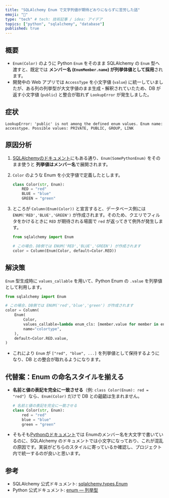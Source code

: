 ```yaml
---
title: "SQLAlchemy Enum で文字列値が期待どおりにならずに苦労した話"
emoji: "🦔"
type: "tech" # tech: 技術記事 / idea: アイデア
topics: ["python", "sqlalchemy", "database"]
published: true
---
```


## 概要

- `Enum(Color)` のように Python `Enum` をそのまま SQLAlchemy の `Enum` 型へ渡すと、既定では **メンバー名 (`EnumMember.name`) が列挙体値として採用**されます。
- 開発中の Web アプリでは `AccessType` を小文字値 (`value`) に統一していましたが、ある列の列挙型が大文字値のまま生成・解釈されていたため、DB が返す小文字値 (`public`) と整合が取れず `LookupError` が発生しました。

## 症状

```text
LookupError: 'public' is not among the defined enum values. Enum name: accesstype. Possible values: PRIVATE, PUBLIC, GROUP, LINK
```

## 原因分析

1. [SQLAlchemyのドキュメント](https://docs.sqlalchemy.org/en/20/core/type_basics.html#sqlalchemy.types.Enum)にもある通り、`Enum(SomePythonEnum)` をそのまま使うと **列挙値はメンバー名**で展開されます。
2. `Color` のような Enum を小文字値で定義したとします。

    ```python
    class Color(str, Enum):
        RED = "red"
        BLUE = "blue"
        GREEN = "green"
    ```

3. ところが `Column(Enum(Color))` と宣言すると、データベース側には `ENUM('RED','BLUE','GREEN')` が作成されます。そのため、クエリでフィルタをかけるときに `RED` が期待される場面で `red` が返ってきて例外が発生します。

    ```python
    from sqlalchemy import Enum

    # この場合、DB側では ENUM('RED','BLUE','GREEN') が作成されます
    color = Column(Enum(Color, default=Color.RED))

    ```

## 解決策

`Enum` 型生成時に `values_callable` を用いて、Python Enum の `.value` を列挙値として利用します。

```python
from sqlalchemy import Enum

# この場合、DB側では ENUM('red','blue','green') が作成されます
color = Column(
    Enum(
        Color,
        values_callable=lambda enum_cls: [member.value for member in enum_cls],
        name="colortype",
    ),
    default=Color.RED.value,
)
```

- これにより `Enum` が `["red", "blue", ...]` を列挙値として保持するようになり、DB との整合が取れるようになります。

## 代替案：Enum の命名スタイルを揃える

- **名前と値の表記を完全に一致させる**（例: `class Color(Enum): red = "red"`）なら、`Enum(Color)` だけで DB との齟齬は生まれません。

    ```python
    # 名前と値の表記を完全に一致させる
    class Color(str, Enum):
        red = "red"
        blue = "blue"
        green = "green"
    ```

- そもそも[Pythonのドキュメント](https://docs.python.org/ja/3.13/library/enum.html)では Enumのメンバー名を大文字で書いているのに、SQLAlchemy のドキュメントでは小文字になっており、これが混乱の原因です。実装がどちらのスタイルに寄っているか確認し、プロジェクト内で統一するのが良いと思います。

## 参考

- SQLAlchemy 公式ドキュメント: [sqlalchemy.types.Enum](https://docs.sqlalchemy.org/en/20/core/type_basics.html#sqlalchemy.types.Enum)
- Python 公式ドキュメント: [enum — 列挙型](https://docs.python.org/ja/3.13/library/enum.html)